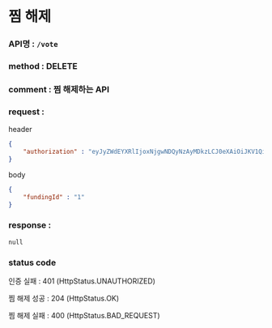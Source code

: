 # 찜 해제
### API명 : `/vote`

### method : DELETE

### comment : 찜 해제하는 API

### request : 
header
~~~json
{
    "authorization" : "eyJyZWdEYXRlIjoxNjgwNDQyNzAyMDkzLCJ0eXAiOiJKV1QiLCJhbGciOiJIUzM4NCJ9.eyJ1c2VyTnVtIjoxLCJuaWNrTmFtZSI6Iuq5gOycpOyEnSIsImxvZ2luVGltZSI6IjIwMjMtMDQtMDIgMjI6Mzg6MjEiLCJleHAiOjE3MTE5Nzg3MDJ9.olRfjapd3Sm29ECSX71A7Zn_PNPl8BD5jJcqNbcPj-JwuT_MDZ5XdTIU4fCQm3PT"
}
~~~

body
~~~json
{
    "fundingId" : "1"
}
~~~

### response :
    null

### status code
인증 실패 : 401 (HttpStatus.UNAUTHORIZED)

찜 해제 성공 : 204 (HttpStatus.OK)

찜 해제 실패 : 400 (HttpStatus.BAD_REQUEST)